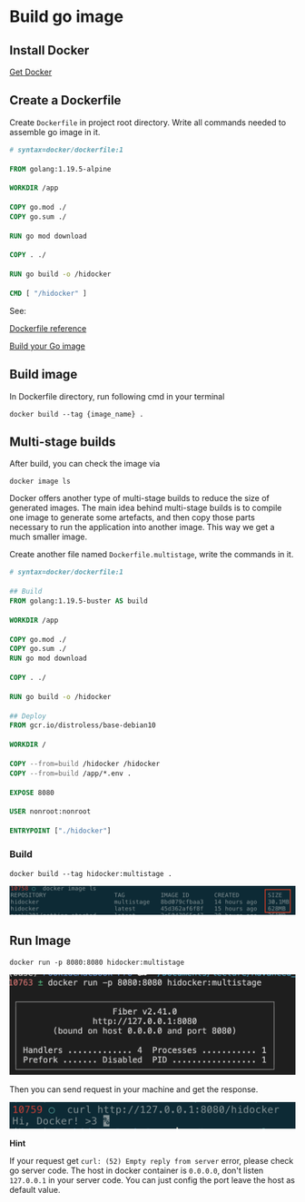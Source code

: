 # Build go image

## Install Docker
[Get Docker](https://docs.docker.com/get-docker/)

## Create a Dockerfile
Create `Dockerfile` in project root directory. Write all commands needed to assemble go image in it.

```dockerfile
# syntax=docker/dockerfile:1

FROM golang:1.19.5-alpine

WORKDIR /app

COPY go.mod ./
COPY go.sum ./

RUN go mod download

COPY . ./

RUN go build -o /hidocker

CMD [ "/hidocker" ]
```

See: 

[Dockerfile reference](https://docs.docker.com/engine/reference/builder/)

[Build your Go image](https://docs.docker.com/language/golang/build-images/)

## Build image
In Dockerfile directory, run following cmd in your terminal

```
docker build --tag {image_name} .
```

## Multi-stage builds
After build, you can check the image via

```
docker image ls
```

Docker offers another type of multi-stage builds to reduce the size of generated images. The main idea behind multi-stage builds is to compile one image to generate some artefacts, and then copy those parts necessary to run the application into another image. This way we get a much smaller image.

Create another file named `Dockerfile.multistage`, write the commands in it.

```dockerfile
# syntax=docker/dockerfile:1

## Build
FROM golang:1.19.5-buster AS build

WORKDIR /app

COPY go.mod ./
COPY go.sum ./
RUN go mod download

COPY . ./

RUN go build -o /hidocker

## Deploy
FROM gcr.io/distroless/base-debian10

WORKDIR /

COPY --from=build /hidocker /hidocker
COPY --from=build /app/*.env .

EXPOSE 8080

USER nonroot:nonroot

ENTRYPOINT ["./hidocker"]
```

### Build
```
docker build --tag hidocker:multistage .
```

![Docker Image Compare](./image/docker_image_ls.png)

## Run Image
```
docker run -p 8080:8080 hidocker:multistage 
```

![Docker Image Run](./image/docker_run.png)

Then you can send request in your machine and get the response.


![Docker Image Request](./image/docker_ret.png)

**Hint**

If your request get `curl: (52) Empty reply from server` error, please check go server code. The host in docker container is `0.0.0.0`, don't listen `127.0.0.1` in your server code. You can just config the port leave the host as default value.


